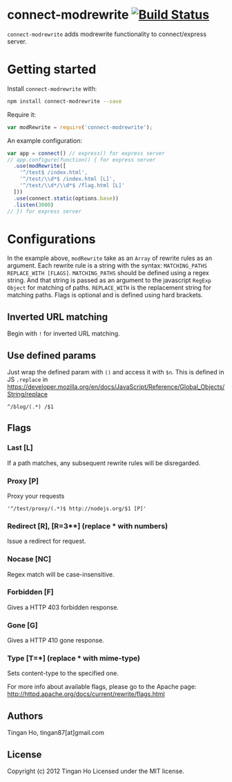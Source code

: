 connect-modrewrite [![Build Status](https://travis-ci.org/tinganho/connect-modrewrite.png)](https://travis-ci.org/tinganho/connect-modrewrite)
========================
`connect-modrewrite` adds modrewrite functionality to connect/express server.

# Getting started
Install `connect-modrewrite` with:
```bash
npm install connect-modrewrite --save
```

Require it:

```javascript
var modRewrite = require('connect-modrewrite');
```
An example configuration:

```javascript
var app = connect() // express() for express server
// app.configure(function() { for express server
  .use(modRewrite([
    '^/test$ /index.html',
    '^/test/\\d*$ /index.html [L]',
    '^/test/\\d*/\\d*$ /flag.html [L]'
  ]))
  .use(connect.static(options.base))
  .listen(3000)
// }) for express server
```

# Configurations
In the example above, `modRewrite` take as an `Array` of rewrite rules as an argument.
Each rewrite rule is a string with the syntax:
`MATCHING_PATHS REPLACE_WITH [FLAGS]`.
`MATCHING_PATHS` should be defined using a regex string. And that string is passed as an argument to the javascript `RegExp Object` for matching of paths. `REPLACE_WITH` is the replacement string for matching paths. Flags is optional and is defined using hard brackets.

## Inverted URL matching
Begin with `!` for inverted URL matching.

## Use defined params
Just wrap the defined param with `()` and access it with `$n`. This is defined in JS `.replace` in https://developer.mozilla.org/en/docs/JavaScript/Reference/Global_Objects/String/replace

`^/blog/(.*) /$1`

## Flags
### Last [L]
If a path matches, any subsequent rewrite rules will be disregarded.

### Proxy [P]
Proxy your requests
```javasript
'^/test/proxy/(.*)$ http://nodejs.org/$1 [P]'
```

### Redirect [R], \[R=3**\] (replace * with numbers)
Issue a redirect for request.

### Nocase [NC]
Regex match will be case-insensitive.

### Forbidden [F]
Gives a HTTP 403 forbidden response.

### Gone [G]
Gives a HTTP 410 gone response.

### Type \[T=*\] (replace * with mime-type)
Sets content-type to the specified one.


For more info about available flags, please go to the Apache page:
http://httpd.apache.org/docs/current/rewrite/flags.html

## Authors
Tingan Ho, tingan87[at]gmail.com

## License
Copyright (c) 2012 Tingan Ho
Licensed under the MIT license.
